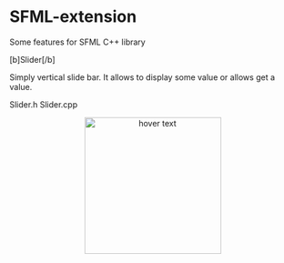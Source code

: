 # SFML-extension
Some features for SFML C++ library


[b]Slider[/b]

Simply vertical slide bar. It allows to display some value or allows get a value.

Slider.h
Slider.cpp


<p align="center">
  <img src="https://i.imgur.com/84if3Dp.gif" width="240" title="hover text">
</p>

